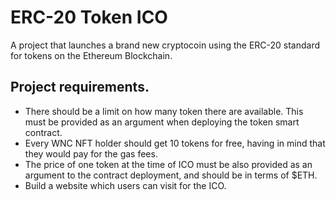 # ERC-20 Token ICO

A project that launches a brand new cryptocoin using the ERC-20 standard for tokens on the Ethereum Blockchain.

## Project requirements.

* There should be a limit on how many token there are available. This must be provided as an argument when deploying the token smart contract.
* Every WNC NFT holder should get 10 tokens for free, having in mind that they would pay for the gas fees.
* The price of one token at the time of ICO must be also provided as an argument to the contract deployment, and should be in terms of $ETH.
* Build a website which users can visit for the ICO.
